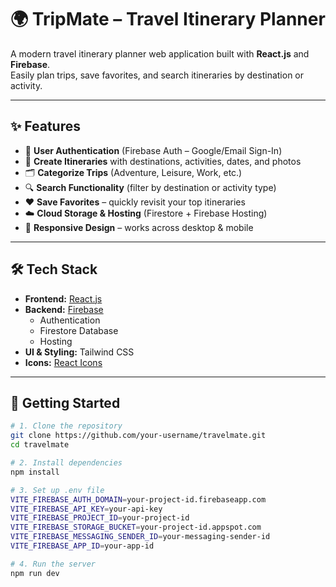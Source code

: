 # 🌍 TripMate – Travel Itinerary Planner  

A modern travel itinerary planner web application built with **React.js** and **Firebase**.  
Easily plan trips, save favorites, and search itineraries by destination or activity.

---

## ✨ Features  

- 🔐 **User Authentication** (Firebase Auth – Google/Email Sign-In)  
- 📝 **Create Itineraries** with destinations, activities, dates, and photos  
- 🗂️ **Categorize Trips** (Adventure, Leisure, Work, etc.)  
- 🔍 **Search Functionality** (filter by destination or activity type)  
- ❤️ **Save Favorites** – quickly revisit your top itineraries  
- ☁️ **Cloud Storage & Hosting** (Firestore + Firebase Hosting)  
- 📱 **Responsive Design** – works across desktop & mobile  

---

## 🛠️ Tech Stack  

- **Frontend:** [React.js](https://react.dev/)  
- **Backend:** [Firebase](https://firebase.google.com/)  
  - Authentication  
  - Firestore Database  
  - Hosting  
- **UI & Styling:** Tailwind CSS 
- **Icons:** [React Icons](https://react-icons.github.io/react-icons/)  

---

## 🚀 Getting Started  

```bash
# 1. Clone the repository  
git clone https://github.com/your-username/travelmate.git
cd travelmate

# 2. Install dependencies  
npm install

# 3. Set up .env file  
VITE_FIREBASE_AUTH_DOMAIN=your-project-id.firebaseapp.com
VITE_FIREBASE_API_KEY=your-api-key
VITE_FIREBASE_PROJECT_ID=your-project-id
VITE_FIREBASE_STORAGE_BUCKET=your-project-id.appspot.com
VITE_FIREBASE_MESSAGING_SENDER_ID=your-messaging-sender-id
VITE_FIREBASE_APP_ID=your-app-id

# 4. Run the server  
npm run dev





